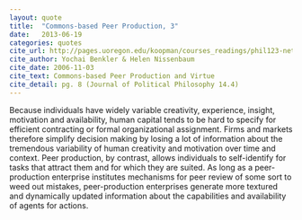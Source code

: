 ```yaml
---
layout: quote
title:  "Commons-based Peer Production, 3"
date:   2013-06-19
categories: quotes
cite_url: http://pages.uoregon.edu/koopman/courses_readings/phil123-net/knowledge/benkler_nissenbaum_commons.pdf
cite_author: Yochai Benkler & Helen Nissenbaum
cite_date: 2006-11-03
cite_text: Commons-based Peer Production and Virtue
cite_detail: pg. 8 (Journal of Political Philosophy 14.4)
---
```


Because individuals have widely variable creativity, experience, insight, motivation and availability, human capital tends to be hard to specify for efficient contracting or formal organizational assignment. Firms and markets therefore simplify decision making by losing a lot of information about the tremendous variability of human creativity and motivation over time and context. Peer production, by contrast, allows individuals to self-identify for tasks that attract them and for which they are suited. As long as a peer-production enterprise institutes mechanisms for peer review of some sort to weed out mistakes, peer-production enterprises generate more textured and dynamically updated information about the capabilities and availability of agents for actions.